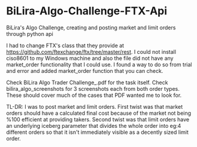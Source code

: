 # BiLira-Algo-Challenge-FTX-Api
BiLira's Algo Challenge, creating and posting market and limit orders through python api


I had to change FTX's class that they provide at https://github.com/ftexchange/ftx/tree/master/rest. I could not install ciso8601 to my Windows machine and also the file did not have any market_order functionality that I could use. I found a way to do so from trial and error and added market_order function that you can check.


Check BiLira Algo Trader Challenge_.pdf for the task itself.
Check bilira_algo_screenshots for 3 screenshots each from both order types. These should cover much of the cases that PDF wanted me to look for.


TL-DR: I was to post market and limit orders. First twist was that market orders should have a calculated final cost because of the market not being %100 efficient at providing takers. Second twist was that limit orders have an underlying iceberg parameter that divides the whole order into eg:4 different orders so that it isn't immediately visible as a decently sized limit order.
